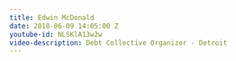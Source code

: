```yaml
---
title: Edwin McDonald
date: 2018-06-09 14:05:00 Z
youtube-id: NLSKlA13w2w
video-description: Debt Collective Organizer - Detroit
---
```


